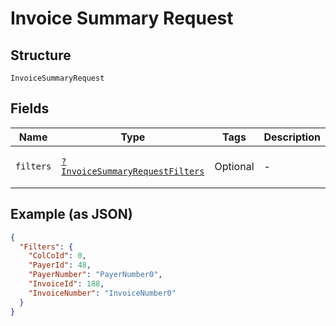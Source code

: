 
# Invoice Summary Request

## Structure

`InvoiceSummaryRequest`

## Fields

| Name | Type | Tags | Description | Getter | Setter |
|  --- | --- | --- | --- | --- | --- |
| `filters` | [`?InvoiceSummaryRequestFilters`](../../doc/models/invoice-summary-request-filters.md) | Optional | - | getFilters(): ?InvoiceSummaryRequestFilters | setFilters(?InvoiceSummaryRequestFilters filters): void |

## Example (as JSON)

```json
{
  "Filters": {
    "ColCoId": 0,
    "PayerId": 48,
    "PayerNumber": "PayerNumber0",
    "InvoiceId": 188,
    "InvoiceNumber": "InvoiceNumber0"
  }
}
```

